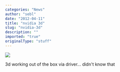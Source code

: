 ```yaml
---
categories: "News"
author: "sebl"
date: "2012-04-11"
title: "nvidia 3d"
slug: "nvidia-3d"
description: ""
imported: "true"
originalType: "stuff"
---
```



![](0-DirectX%20Renderer_2012.04.11-20.13.19.png) 

3d working out of the box via driver... didn't know that
